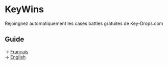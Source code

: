 # KeyWins
Rejoingnez automatiquement les cases battles gratuites de Key-Drops.com

## Guide
-> <a href="https://github.com/KucoDEV/KeyWins/Guides/fr.MD">Français</a>
<br>
-> <a href="https://github.com/KucoDEV/KeyWins/Guides/en.MD">English</a>
